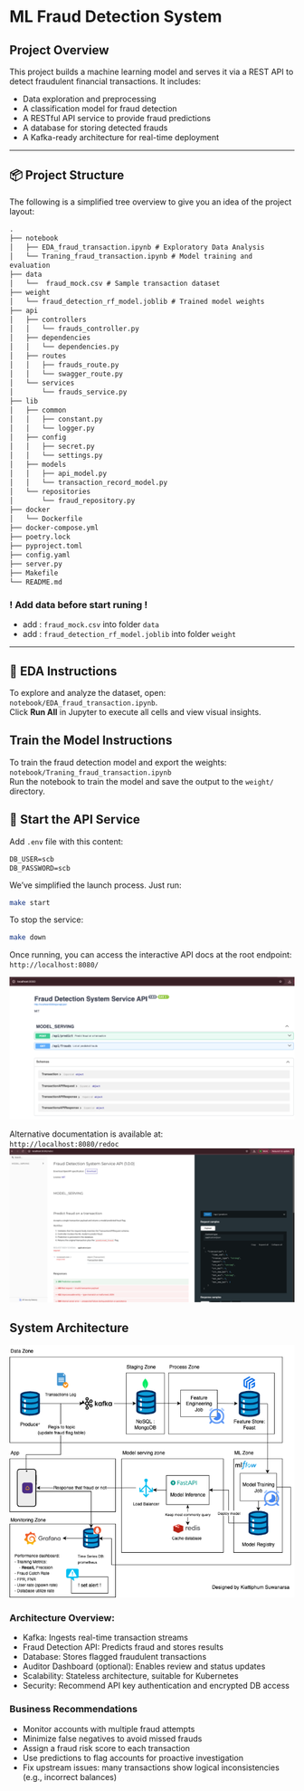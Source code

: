 # ML Fraud Detection System

## Project Overview

This project builds a machine learning model and serves it via a REST API to detect fraudulent financial transactions. It includes:

- Data exploration and preprocessing
- A classification model for fraud detection
- A RESTful API service to provide fraud predictions
- A database for storing detected frauds
- A Kafka-ready architecture for real-time deployment

---

## 📦 Project Structure

The following is a simplified tree overview to give you an idea of the project layout:

```
.
├── notebook
│   ├── EDA_fraud_transaction.ipynb # Exploratory Data Analysis
│   └── Traning_fraud_transaction.ipynb # Model training and evaluation
├── data
│   └──  fraud_mock.csv # Sample transaction dataset
├── weight
│   └── fraud_detection_rf_model.joblib # Trained model weights
├── api
│   ├── controllers
│   │   └── frauds_controller.py
│   ├── dependencies
│   │   └── dependencies.py
│   ├── routes
│   │   ├── frauds_route.py
│   │   └── swagger_route.py
│   └── services
│       └── frauds_service.py
├── lib
│   ├── common
│   │   ├── constant.py
│   │   └── logger.py
│   ├── config
│   │   ├── secret.py
│   │   └── settings.py
│   ├── models
│   │   ├── api_model.py
│   │   └── transaction_record_model.py
│   └── repositories
│       └── fraud_repository.py
├── docker
│   └── Dockerfile
├── docker-compose.yml
├── poetry.lock
├── pyproject.toml
├── config.yaml
├── server.py
├── Makefile
└── README.md
```

### ! Add data before start runing !

- add : `fraud_mock.csv` into folder `data`
- add : `fraud_detection_rf_model.joblib` into folder `weight`

---

## 🧪 EDA Instructions

To explore and analyze the dataset, open:<br> `notebook/EDA_fraud_transaction.ipynb`.
<br>Click **Run All** in Jupyter to execute all cells and view visual insights.

## Train the Model Instructions

To train the fraud detection model and export the weights:<br> `notebook/Traning_fraud_transaction.ipynb`
<br>Run the notebook to train the model and save the output to the `weight/` directory.

## 🚀 Start the API Service

Add `.env` file with this content:

```
DB_USER=scb
DB_PASSWORD=scb
```

We’ve simplified the launch process. Just run:

```bash
make start
```

To stop the service:

```bash
make down
```

Once running, you can access the interactive API docs at the root endpoint: <br>
`http://localhost:8080/`

![picture](picture/Document_Testing_Endpoint.png)

Alternative documentation is available at: <br>
`http://localhost:8080/redoc`
![picture](picture/Alternative_Endpoint_Document.png)

## System Architecture

![picture](picture/Fraudulent_Transaction_Detection_ML_System.png)

### Architecture Overview:

- Kafka: Ingests real-time transaction streams
- Fraud Detection API: Predicts fraud and stores results
- Database: Stores flagged fraudulent transactions
- Auditor Dashboard (optional): Enables review and status updates
- Scalability: Stateless architecture, suitable for Kubernetes
- Security: Recommend API key authentication and encrypted DB access

### Business Recommendations

- Monitor accounts with multiple fraud attempts
- Minimize false negatives to avoid missed frauds
- Assign a fraud risk score to each transaction
- Use predictions to flag accounts for proactive investigation
- Fix upstream issues: many transactions show logical inconsistencies (e.g., incorrect balances)
